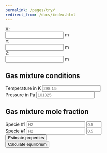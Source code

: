 ```yaml
---
permalink: /pages/try/
redirect_from: /docs/index.html
---
```



<div class="form-group">
<label class="control-label col-md-3">X:</label>
<div class="input-group col-md-7">
    <input class="form-control" type="text">
    <span class="input-group-addon">m</span>
</div>
</div>
<div class="form-group">
<label class="control-label col-md-3">Y:</label>
<div class="input-group col-md-7">
    <input class="form-control" type="text">
    <span class="input-group-addon">m</span>
</div>
</div>
<div class="form-group">
<label class="control-label col-md-3">Z:</label>
<div class="input-group col-md-7">
    <input class="form-control" type="text">
    <span class="input-group-addon">m</span>
</div>
</div>

<div class="container">
    <h2 class="text-center"><b>Gas mixture conditions</b></h2>
    <div class="input-group">
        <span class="input-group-addon" id="T-addon1">Temperature in K </span> 
        <input type="number" class="form-control" placeholder="298.15" aria-describedby="T-addon1" id="T" min="0">
        <!--<div class="input-group-btn">
            <button type="button" class="btn btn-primary dropdown-toggle" data-toggle="dropdown" aria-haspopup="true" aria-expanded="false">K <span class="caret"></span></button>
            <ul class="dropdown-menu dropdown-menu-right">
            <li><a href="#">°C</a></li>
            <li><a href="#">K</a></li>
            </ul>
        </div> /btn-group -->
    </div><!-- /input-group -->
    <div class="input-group">
        <span class="input-group-addon" id="P-addon1">Pressure    in Pa</span>
        <input type="number" class="form-control" placeholder="101325" aria-describedby="P-addon1" id="P" min="0">
    </div><!-- /input-group -->
</div>

<div class="container">
    <h2 class="text-center"><b>Gas mixture mole fraction</b></h2>
    <div class="input-group">
        <span class="input-group-addon" id="s1-addon1">Specie #1 </span> 
        <input type="text" class="form-control" placeholder="H2"  aria-describedby="s1-addon1" id="n1">
        <input type="number" class="form-control" placeholder="0.5" aria-describedby="s1-addon1" id="x1" min="0" max="1">
    </div>
    <div class="input-group">
        <span class="input-group-addon" id="s2-addon1">Specie #1 </span> 
        <input type="text" class="form-control" placeholder="H2"  aria-describedby="s2-addon1" id="n1">
        <input type="number" class="form-control" placeholder="0.5" aria-describedby="s2-addon1" id="x1" min="0" max="1">
    </div>
</div>

<!--
<div class="container">
    <h2 class="text-center"><b>Gas mixture conditions</b></h2>
    <div class="row">
        <div class="col-sm-6 text-center">
            <input type="number" class="form-control" placeholder="Temperature in K" id="T">
        </div>
        <div class="col-sm-6 text-center">
            <input type="number" class="form-control" placeholder="Pressure in Pa" id="P">
        </div>
    </div>
</div>
<div class="container">
    <h2 class="text-center"><b>Gas mixture mole fraction</b></h2>
    <div class="row">
        <div class="col-sm-4 text-center">
            <p>Specie #1</p>
        </div>
        <div class="col-sm-4 text-center">
            <input type="text" class="form-control" placeholder="Name" id="n1">
        </div>
        <div class="col-sm-4 text-center">
            <input type="number" class="form-control" placeholder="Mole fraction" id="x1">
        </div>
        <div class="w-100"></div>
        <div class="col-sm-4 text-center">
            <p>Specie #1</p>
        </div>
        <div class="col-sm-4 text-center">
            <input type="text" class="form-control" placeholder="Name" id="n2">
        </div>
        <div class="col-sm-4 text-center">
            <input type="number" class="form-control" placeholder="Mole fraction" id="x2">
        </div>
    </div>
</div>
-->
<!--
<p></p>
<div class="row">
    <div class="col-sm-6 text-center">
        <input type="text" class="form-control" placeholder="Specie name" id="n3">
    </div>
    <div class="col-sm-6 text-center">
        <input type="number" class="form-control" placeholder="Mole fraction" id="x3">
    </div>
</div>
<p></p>
<div class="row">
    <div class="col-sm-6 text-center">
        <input type="text" class="form-control" placeholder="Specie name" id="n4">
    </div>
    <div class="col-sm-6 text-center">
        <input type="number" class="form-control" placeholder="Mole fraction" id="x4">
    </div>
</div>
<p></p>
<div class="row">
    <div class="col-sm-6 text-center">
        <input type="text" class="form-control" placeholder="Specie name" id="n5">
    </div>
    <div class="col-sm-6 text-center">
        <input type="number" class="form-control" placeholder="Mole fraction" id="x5">
    </div>
</div>
<p></p>
<div class="row">
    <div class="col-sm-6 text-center">
        <input type="text" class="form-control" placeholder="Specie name" id="n6">
    </div>
    <div class="col-sm-6 text-center">
        <input type="number" class="form-control" placeholder="Mole fraction" id="x6">
    </div>
</div>
<p></p>
<div class="row">
    <div class="col-sm-6 text-center">
        <input type="text" class="form-control" placeholder="Specie name" id="n7">
    </div>
    <div class="col-sm-6 text-center">
        <input type="number" class="form-control" placeholder="Mole fraction" id="x7">
    </div>
</div>
<p></p>
<div class="row">
    <div class="col-sm-6 text-center">
        <input type="text" class="form-control" placeholder="Specie name" id="n8">
    </div>
    <div class="col-sm-6 text-center">
        <input type="number" class="form-control" placeholder="Mole fraction" id="x8">
    </div>
</div>
<p></p>
<div class="row">
    <div class="col-sm-6 text-center">
        <input type="text" class="form-control" placeholder="Specie name" id="n9">
    </div>
    <div class="col-sm-6 text-center">
        <input type="number" class="form-control" placeholder="Mole fraction" id="x9">
    </div>
</div>
<p></p>
<div class="row">
    <div class="col-sm-6 text-center">
        <input type="text" class="form-control" placeholder="Specie name" id="n10">
    </div>
    <div class="col-sm-6 text-center">
        <input type="number" class="form-control" placeholder="Mole fraction" id="x10">
    </div>
</div>
<p></p>
-->
<div class="row">
    <div class="col-sm-6 text-center">
        <button class="btn btn-primary btn-lg"><i class="fa fa-rocket" aria-hidden="true"></i>    Estimate properties</button>
    </div>
    <div class="col-sm-6 text-center">
        <button class="btn btn-primary btn-lg"><i class="fa fa-spinner" aria-hidden="true"></i>   Calculate equilibrium</button>
    </div>
</div>

